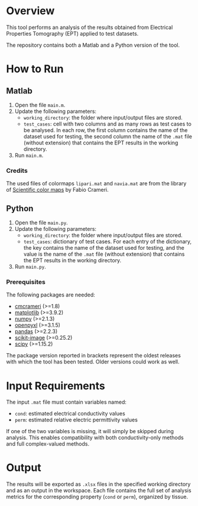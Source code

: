 # Overview

This tool performs an analysis of the results obtained from Electrical Properties Tomography (EPT) applied to test datasets.

The repository contains both a Matlab and a Python version of the tool.

# How to Run

## Matlab

1. Open the file `main.m`.
2. Update the following parameters:
   - `working_directory`: the folder where input/output files are stored.
   - `test_cases`: cell with two columns and as many rows as test cases to be analysed. In each row, the first column contains the name of the dataset used for testing, the second column the name of the `.mat` file (without extension) that contains the EPT results in the working directory.
3. Run `main.m`.

### Credits

The used files of colormaps `lipari.mat` and `navia.mat` are from the library of [Scientific color maps](https://doi.org/10.5281/zenodo.8409685) by Fabio Crameri.

## Python

1. Open the file `main.py`.
2. Update the following parameters:
   - `working_directory`: the folder where input/output files are stored.
   - `test_cases`: dictionary of test cases. For each entry of the dictionary, the key contains the name of the dataset used for testing, and the value is the name of the `.mat` file (without extension) that contains the EPT results in the working directory.
3. Run `main.py`.

### Prerequisites

The following packages are needed:
   - [cmcrameri](https://pypi.org/project/cmcrameri/) (>=1.8)
   - [matplotlib](https://matplotlib.org/) (>=3.9.2)
   - [numpy](https://numpy.org) (>=2.1.3)
   - [openpyxl](https://openpyxl.readthedocs.io) (>=3.1.5)
   - [pandas](https://pandas.pydata.org/) (>=2.2.3)
   - [scikit-image](https://scikit-image.org/) (>=0.25.2)
   - [scipy](https://scipy.org) (>=1.15.2)

The package version reported in brackets represent the oldest releases with which the tool has been tested.
Older versions could work as well.

# Input Requirements

The input `.mat` file must contain variables named:
- `cond`: estimated electrical conductivity values
- `perm`: estimated relative electric permittivity values

If one of the two variables is missing, it will simply be skipped during analysis. This enables compatibility with both conductivity-only methods and full complex-valued methods.

# Output

The results will be exported as `.xlsx` files in the specified working directory and as an output in the workspace. Each file contains the full set of analysis metrics for the corresponding property (`cond` or `perm`), organized by tissue.
